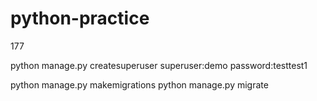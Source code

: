 # python-practice

177

python manage.py createsuperuser
superuser:demo
password:testtest1

python manage.py makemigrations
python manage.py migrate